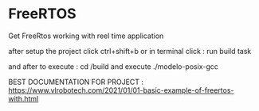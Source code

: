 # FreeRTOS
Get FreeRtos working with reel time application

after setup the project click ctrl+shift+b or in terminal click : run build task

and after to execute : cd /build and execute ./modelo-posix-gcc

BEST DOCUMENTATION FOR PROJECT : https://www.vlrobotech.com/2021/01/01-basic-example-of-freertos-with.html

